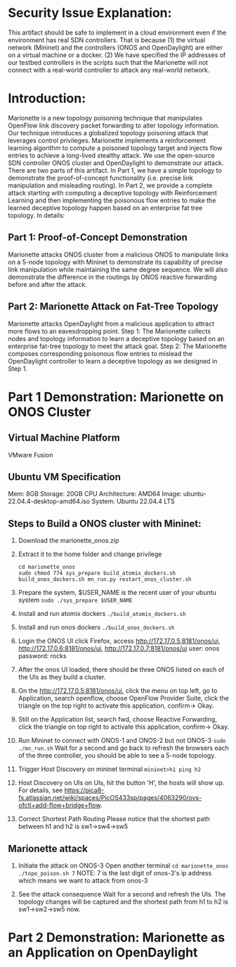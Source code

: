# Security Issue Explanation: 
This artifact should be safe to implement in a cloud environment even if the environment has real SDN controllers. That is because (1) the virtual network (Mininet) and the controllers (ONOS and OpenDaylight) are either on a virtual machine or a docker. (2) We have specified the IP addresses of our testbed controllers in the scripts such that the Marionette will not connect with a real-world controller to attack any real-world network.

# Introduction:
Marionette is a new topology poisoning technique that manipulates OpenFlow link discovery packet forwarding to alter topology information. Our technique introduces a globalized topology poisoning attack that leverages control privileges. Marionette implements a reinforcement learning algorithm to compute a poisoned topology target and injects flow entries to achieve a long-lived stealthy attack. We use the open-source SDN controller ONOS cluster and OpenDaylight to demonstrate our attack. There are two parts of this artifact. In Part 1, we have a simple topology to demonstrate the proof-of-concept functionality (i.e. precise link manipulation and misleading routing). In Part 2, we provide a complete attack starting with computing a deceptive topology with Reinforcement Learning and then implementing the poisonous flow entries to make the learned deceptive topology happen based on an enterprise fat tree topology. In details:

## Part 1: Proof-of-Concept Demonstration
Marionette attacks ONOS cluster from a malicious ONOS to manipulate links on a 5-node topology with Mininet to demonstrate its capability of precise link manipulation while maintaining the same degree sequence. We will also demonstrate the difference in the routings by ONOS reactive forwarding before and after the attack. 

## Part 2: Marionette Attack on Fat-Tree Topology
Marionette attacks OpenDaylight from a malicious application to attract more flows to an eavesdropping point. Step 1: The Marionette collects nodes and topology information to learn a deceptive topology based on an enterprise fat-tree topology to meet the attack goal. Step 2: The Marionette composes corresponding poisonous flow entries to mislead the OpenDaylight controller to learn a deceptive topology as we designed in Step 1.  

# Part 1 Demonstration: Marionette on ONOS Cluster
## Virtual Machine Platform
VMware Fusion
## Ubuntu VM Specification
Mem: 8GB
Storage: 20GB
CPU Architecture: AMD64
Image: ubuntu-22.04.4-desktop-amd64.iso
System: Ubuntu 22.04.4 LTS

## Steps to Build a ONOS cluster with Mininet:
1. Download the marionette_onos.zip
2. Extract it to the home folder and change privilege
   ```
   cd marionette_onos
   sudo chmod 774 sys_prepare build_atomix_dockers.sh build_onos_dockers.sh mn_run.py restart_onos_cluster.sh
   ```
4. Prepare the system, $USER_NAME is the recent user of your ubuntu system
   ```sudo ./sys_prepare $USER_NAME```
6. Install and run atomix dockers
   ```./build_atomix_dockers.sh```
8. Install and run onos dockers
   ```./build_onos_dockers.sh```
10. Login the ONOS UI
click Firefox, access http://172.17.0.5:8181/onos/ui, http://172.17.0.6:8181/onos/ui, http://172.17.0.7:8181/onos/ui
    user: onos
    password: rocks

11. After the onos UI loaded, there should be three ONOS listed on each of the UIs as they build a cluster.
12. On the http://172.17.0.5:8181/onos/ui, click the menu on top left, go to Application, search openflow, choose OpenFlow Provider Suite, click the triangle on the top right to activate this application, confirm-> Okay.
13. Still on the Application list, search fwd, choose Reactive Forwarding, click the triangle on top right to activate this application, confirm-> Okay.

14. Run Mininet to connect with ONOS-1 and ONOS-2 but not ONOS-3
    ```sudo ./mn_run.sh```
Wait for a second and go back to refresh the browsers each of the three controller, you should be able to see a 5-node topology. 
16. Trigger Host Discovery
    on mininet terminal
    ```mininet>h1 ping h2```
18. Host Discovery on UIs
    on UIs, hit the button 'H', the hosts will show up. For details, see https://pica8-fs.atlassian.net/wiki/spaces/PicOS433sp/pages/4063290/ovs-ofctl+add-flow+bridge+flow.
19. Correct Shortest Path Routing
Please notice that the shortest path between h1 and h2 is sw1->sw4->sw5

## Marionette attack
1. Initiate the attack on ONOS-3
   Open another terminal
   ```cd marionette_onos```
   ```./topo_poison.sh 7```
NOTE: 7 is the last digit of onos-3's ip address which means we want to attack from onos-3

3. See the attack consequence
Wait for a second and refresh the UIs. 
The topology changes will be captured and the shortest path from h1 to h2 is sw1->sw2->sw5 now.

# Part 2 Demonstration: Marionette as an Application on OpenDaylight

